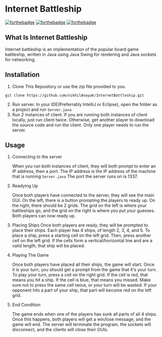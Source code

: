 # Internet Battleship


[![forthebadge](https://forthebadge.com/images/badges/made-with-crayons.svg)](https://forthebadge.com)
[![forthebadge](https://forthebadge.com/images/badges/mom-made-pizza-rolls.svg)](https://forthebadge.com)
[![forthebadge](https://forthebadge.com/images/badges/powered-by-water.svg)](https://forthebadge.com)

## What Is Internet Battleship
Internet battleship is an implementation of the popular board game battleship, written in Java using Java Swing for rendering and Java sockets for networking.

## Installation
1. Clone This Repository or use the zip file provided to you.
```
git clone https://github.com/nikhilAnayak/InternetBattleship.git
```

2. Run server. In your IDE(Preferrably IntelliJ or Eclipse), open the folder as a project and run `Server.java`
3. Run 2 instances of client. If you are running both instances of client locally, just run client twice. Otherwise, get another player to download the source code and run the client. Only one player needs to run the server.


## Usage
1. Connecting to the server

    When you run both instances of client, they will both prompt to enter an IP address, then a port. The IP address is the IP address of the machine that is running `Server.java` The port the server runs on is 1337.

2. Readying Up

    Once both players have connected to the server, they will see the main GUI. On the left, there is a button prompting the players to ready up. On the right, there should be 2 grids. The grid on the left is where your battleships go, and the grid on the right is where you put your guesses. Both players can now ready up.

3. Placing Ships
    Once both players are ready, they will be prompted to place their ships. Each player has 4 ships, of length 2, 3, 4, and 5. To place a ship, press a starting cell on the left grid. Then, press another cell on the left grid. If the cells form a vertical/horizontal line and are a valid length, that ship will be placed.

4. Playing The Game

    Once both players have placed all their ships, the game will start. Once it is your turn, you should get a prompt from the game that it's your turn. To play your turn, press a cell on the right grid. If the cell is red, that means you hit a ship. If the cell is blue, that means you missed. Make sure not to press the same cell twice, or your turn will be wasted. If your opponent hits a part of your ship, that part will become red on the left grid.

5. End Condition
    
    The game ends when one of the players has sunk all parts of all 4 ships. Once this happens, both players will get a win/lose message, and the game will end. The server will terminate the program, the sockets will disconnect, and the clients will close their GUIs.
